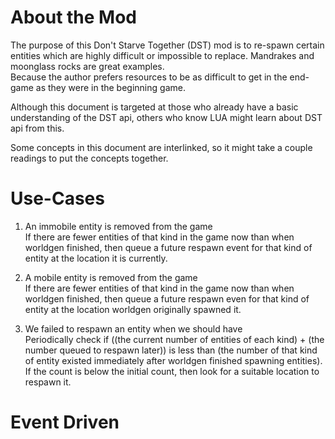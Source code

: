 # About the Mod
The purpose of this Don't Starve Together (DST) mod is to re-spawn certain entities which are highly difficult or impossible to replace. Mandrakes and moonglass rocks are great examples.  
Because the author prefers resources to be as difficult to get in the end-game as they were in the beginning game.

Although this document is targeted at those who already have a basic understanding of the DST api, others who know LUA might learn about DST api from this.

Some concepts in this document are interlinked, so it might take a couple readings to put the concepts together.

# Use-Cases

1) An immobile entity is removed from the game
<br/>If there are fewer entities of that kind in the game now than when worldgen finished, then queue a future respawn event for that kind of entity at the location it is currently.

2) A mobile entity is removed from the game
<br/>If there are fewer entities of that kind in the game now than when worldgen finished, then queue a future respawn even for that kind of entity at the location worldgen originally spawned it.

3) We failed to respawn an entity when we should have
<br/>Periodically check if ((the current number of entities of each kind) + (the number queued to respawn later)) is less than (the number of that kind of entity existed immediately after worldgen finished spawning entities). If the count is below the initial count, then look for a suitable location to respawn it.

# Event Driven


